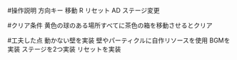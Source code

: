 #操作説明
方向キー 移動
R       リセット
AD      ステージ変更

#クリア条件
黄色の球のある場所すべてに茶色の箱を移動させるとクリア

#工夫した点
動かない壁を実装
壁やパーティクルに自作リソースを使用
BGMを実装
ステージを2つ実装
リセットを実装